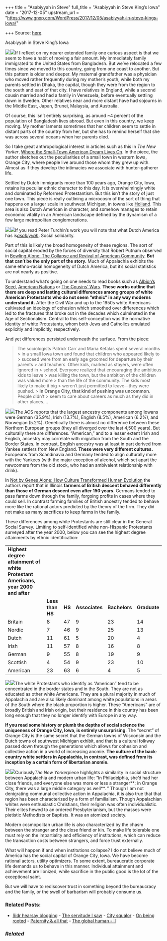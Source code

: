 +++
title = "Asabiyyah in Steve"
full_title = "Asabiyyah in Steve King’s Iowa"
date = "2017-12-05"
upstream_url = "https://www.gnxp.com/WordPress/2017/12/05/asabiyyah-in-steve-kings-iowa/"

+++
Source: [here](https://www.gnxp.com/WordPress/2017/12/05/asabiyyah-in-steve-kings-iowa/).

Asabiyyah in Steve King’s Iowa

[![](https://i0.wp.com/www.gnxp.com/WordPress/wp-content/uploads/2017/12/albseed.jpeg?resize=181%2C278)![](https://i0.wp.com/www.gnxp.com/WordPress/wp-content/uploads/2017/12/albseed.jpeg?resize=181%2C278)](https://www.amazon.com/exec/obidos/ASIN/0195069056/geneexpressio-20)If I reflect on my nearer extended family one curious aspect is that we seem to have a habit of moving a fair amount. My immediately family immigrated to the United States from Bangladesh. But we’ve relocated a few times since we moved to this country, going from one coast to another. But this pattern is older and deeper. My maternal grandfather was a physician who moved rather frequently during my mother’s youth, while both my parents settled in Dhaka, the capital, though they were from the region to the south and east of that city. I have relatives in England, while a second cousin married and had a family in Venezuela, before eventually settling down in Sweden. Other relatives near and more distant have had sojourns in the Middle East, Japan, Brunei, Malaysia, and Australia.

Of course, this isn’t entirely surprising, as around \~4 percent of the population of Bangladesh lives abroad. But even in this country, we keep moving. My mother laments sometimes that her children seem to settle in distant parts of the country from her, but she has to remind herself that she was across several oceans when her parents died.

So I take great anthropological interest in articles such as this in *The New Yorker*, [Where the Small-Town American Dream Lives On](https://www.newyorker.com/magazine/2017/11/13/where-the-small-town-american-dream-lives-on). In the piece, the author sketches out the peculiarities of a small town in western Iowa, Orange City, where people live around those whom they grew up with. Almost as if they develop the intimacies we associate with hunter-gatherer life.

Settled by Dutch immigrants more than 100 years ago, Orange City, Iowa, retains its peculiar ethnic character to this day. It is overwhelmingly white and dominated by Reformed Protestantism. But this isn’t the story of just one town. This piece is really outlining a microcosm of the sort of thing that happens on a larger scale in southwest Michigan, in towns like [Holland](https://www.theatlantic.com/national/archive/2013/08/holland-snowmelt-patient-capital-and-the-revival-of-downtown/278730/). This area is also Dutch American in character, and somehow manages to retain economic vitality in an American landscape defined by the dynamism of a few large metropolitan conglomerations.

[![](https://i0.wp.com/www.gnxp.com/WordPress/wp-content/uploads/2017/12/historicaldynamics.jpeg?resize=183%2C275)![](https://i0.wp.com/www.gnxp.com/WordPress/wp-content/uploads/2017/12/historicaldynamics.jpeg?resize=183%2C275)](https://www.amazon.com/exec/obidos/ASIN/0691116695/geneexpressio-20)If you read Peter Turchin’s work you will note that what Dutch America has is[*asabiyyah*](https://en.wikipedia.org/wiki/Asabiyyah). Social solidarity.

Part of this is likely the broad homogeneity of these regions. The sort of social capital eroded by the forces of diversity that Robert Putnam observed in [Bowling Alone: The Collapse and Revival of American Community](https://www.amazon.com/exec/obidos/ASIN/0743203046/geneexpressio-20). **But that can’t be the only part of the story.** Much of Appalachia exhibits the same ethno-racial homogeneity of Dutch America, but it’s social statistics are not nearly as positive.

To understand what’s going on one needs to read books such as [Albion’s Seed](https://www.amazon.com/exec/obidos/ASIN/0195069056/geneexpressio-20), [American Nations](https://www.amazon.com/exec/obidos/ASIN/0143122029/geneexpressio-20) or [The Cousins’ Wars](https://www.amazon.com/exec/obidos/ASIN/B001FOPTVU/geneexpressio-20). **These works outline that there are deep and lasting cultural differences among groups of white American Protestants who do not seem “ethnic” in any way moderns understand it.** After the Civil War and up to the 1950s white Americans cultivated an ideology of cohesion which smoothed over differences which led to the fractures that broke out in the decades which culminated in the Age of Sectionalism. Central to this self-conception was the normative identity of white Protestants, whom both Jews and Catholics emulated explicitly and implicitly, respectively.

And yet differences persisted underneath the surface. From the piece:

> The sociologists Patrick Carr and Maria Kefalas spent several months > in a small Iowa town and found that children who appeared likely to > succeed were from an early age groomed for departure by their parents > and teachers. Other kids, marked as stayers, were often ignored in > school. Everyone realized that encouraging the ambitious kids to leave > was killing the town, but the ambition of the children was valued more > than the life of the community. The kids most likely to make it big > weren’t just permitted to leave—they were pushed. >
> **In Orange City, that kind of pushing was uncommon.** People didn’t > seem to care about careers as much as they did in other places….

[![](https://i0.wp.com/www.gnxp.com/WordPress/wp-content/uploads/2017/12/thecousinswars.jpeg?resize=179%2C281)![](https://i0.wp.com/www.gnxp.com/WordPress/wp-content/uploads/2017/12/thecousinswars.jpeg?resize=179%2C281)](https://www.amazon.com/exec/obidos/ASIN/B001FOPTVU/geneexpressio-20)The ACS reports that the largest ancestry components among Iowans were German (35.9%), Irish (13.7%), English (8.5%), American (6.2%), and Norwegian (5.2%). Genetically there is almost no difference between these Northern European groups (they all diverged over the last 4,500 years). But culturally there are differences. “American,” and to a lesser extent Irish and English, ancestry may correlate with migration from the South and the Border States. In contrast, English ancestry was at least in part derived from Yankee settlers from New England. **These were very different cultures.** Europeans from Scandinavia and Germany tended to align culturally more with the Yankees (with the major exception of alcohol, which set apart the newcomers from the old stock, who had an ambivalent relationship with drink).

In [Not by Genes Alone: How Culture Transformed Human Evolution](https://www.amazon.com/exec/obidos/ASIN/0226712125/geneexpressio-20) the authors report that in Illinois **farmers of British descent behaved differently than those of German descent even after 150 years.** Germans tended to pass farms down through the family, forgoing profits in cases where they could sell. In contrast farming families of British ancestry tended to behave more like the rational actors predicted by the theory of the firm. They did not make as many sacrifices to keep farms in the family.

These differences among white Protestants are still clear in the General Social Survey. Limiting to self-identified white non-Hispanic Protestants surveyed after the year 2000, below you can see the highest degree attainments by ethnic identification:

|                                                                                  |                  |        |                |               |              |
|----------------------------------------------------------------------------------|------------------|--------|----------------|---------------|--------------|
| **Highest degree attainment of white Protestant Americans, year 2000 and after** |                  |        |                |               |              |
|                                                                                 | **Less than HS** | **HS** | **Associates** | **Bachelors** | **Graduate** |
| Britain                                                                          | 8                | 47     | 9              | 23            | 14           |
| Nordic                                                                           | 7                | 46     | 9              | 25            | 13           |
| Dutch                                                                            | 11               | 61     | 5              | 20            | 4            |
| Irish                                                                            | 11               | 57     | 8              | 16            | 8            |
| German                                                                           | 9                | 55     | 8              | 19            | 9            |
| Scottish                                                                         | 4                | 54     | 9              | 23            | 10           |
| American                                                                         | 23               | 63     | 6              | 4             | 5            |

![](https://i0.wp.com/www.gnxp.com/WordPress/wp-content/uploads/2017/12/efc9acdc6a157894a77ce36c7eae4149-map-of-usa-usa-maps.jpg?resize=400%2C319)![](https://i0.wp.com/www.gnxp.com/WordPress/wp-content/uploads/2017/12/efc9acdc6a157894a77ce36c7eae4149-map-of-usa-usa-maps.jpg?resize=400%2C319)The white Protestants who identify as “American” tend to be concentrated in the border states and in the South. They are not as educated as other white Americans. They are a plural majority in much of Appalachia and are also likely dominant among white populations in areas of the South where the black proportion is higher. These “Americans” are of broadly British and Irish origin, but their residence in this country has been long enough that they no longer identify with Europe in any way.

**If you read some history or plumb the depths of social science the uniqueness of Orange City, Iowa, is entirely unsurprising**. The “secret” of Orange City is the same secret that the German towns of Wisconsin and the Dutch towns of southwest Michigan exhibit, and that is a cultural folkway passed down through the generations which allows for cohesion and collective action in a world of increasing anomie. **The culture of the back-country white settlers in Appalachia, in contrast, was defined from its inception by a certain form of libertarian anomie**.

[![](https://i0.wp.com/www.gnxp.com/WordPress/wp-content/uploads/2017/12/bornfighting.jpeg?resize=181%2C278)![](https://i0.wp.com/www.gnxp.com/WordPress/wp-content/uploads/2017/12/bornfighting.jpeg?resize=181%2C278)](https://www.amazon.com/exec/obidos/ASIN/B000FCKGTS/geneexpressio-20)Curiously*The New Yorker*piece highlights a similarity in social structure between Appalachia and modern urban life: “In Philadelphia, she’d had her close friends, and everyone else was more or less a stranger**; in Orange City, there was a large middle category as well**. ” Though I am not denigrating communal collective action in Appalachia, it is also true that that region has been characterized by a form of familialism. Though Appalachian whites were enthusiastic Christians, their religion was often individualistic. Their elites hewed to an ordered Presbyterianism, but the masses were pietistic Methodists or Baptists. It was an atomized society.

Modern cosmopolitan urban life is also characterized by the chasm between the stranger and the close friend or kin. To make life tolerable one must rely on the impartiality and efficiency of institutions, which can reduce the transaction costs between strangers, and force trust externally.

What will happen if and when institutions collapse? I do not believe much of America has the social capital of Orange City, Iowa. We have become rational actors, utility optimizers. To some extent, bureaucratic corporate life demands us to behave in this manner. Individual attainment and achievement are lionized, while sacrifice in the public good is the lot of the exceptional saint.

But we will have to rediscover trust in something beyond the bureaucracy and the family, or the swell of barbarism will probably consume us.

### Related Posts:

- [Sidr hearsay
  blogging](https://www.gnxp.com/WordPress/2007/11/19/sidr-hearsay-blogging/) - [The servitude I
  saw](https://www.gnxp.com/WordPress/2017/05/17/the-servitude-i-saw/) - [City
  squalor](https://www.gnxp.com/WordPress/2010/01/15/city-squalor/) - [On being
  rooted](https://www.gnxp.com/WordPress/2010/04/12/on-being-rooted/) - [Paternity & all
  that](https://www.gnxp.com/WordPress/2006/09/14/paternity-all-that/) - [The global human -
  II](https://www.gnxp.com/WordPress/2010/10/30/the-global-human-ii/)

### *Related*

[](https://www.addtoany.com/add_to/facebook?linkurl=https%3A%2F%2Fwww.gnxp.com%2FWordPress%2F2017%2F12%2F05%2Fasabiyyah-in-steve-kings-iowa%2F&linkname=Asabiyyah%20in%20Steve%20King%E2%80%99s%20Iowa "Facebook")[](https://www.addtoany.com/add_to/twitter?linkurl=https%3A%2F%2Fwww.gnxp.com%2FWordPress%2F2017%2F12%2F05%2Fasabiyyah-in-steve-kings-iowa%2F&linkname=Asabiyyah%20in%20Steve%20King%E2%80%99s%20Iowa "Twitter")[](https://www.addtoany.com/add_to/email?linkurl=https%3A%2F%2Fwww.gnxp.com%2FWordPress%2F2017%2F12%2F05%2Fasabiyyah-in-steve-kings-iowa%2F&linkname=Asabiyyah%20in%20Steve%20King%E2%80%99s%20Iowa "Email")[](https://www.addtoany.com/share)
